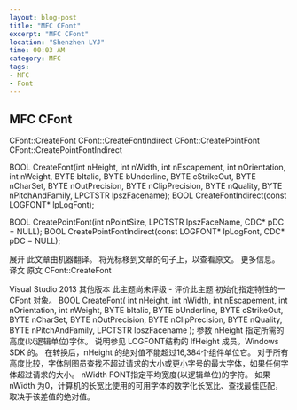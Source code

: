 ```yaml
---
layout: blog-post
title: "MFC CFont"
excerpt: "MFC CFont"
location: "Shenzhen LYJ"
time: 00:03 AM
category: MFC
tags:
- MFC
- Font
---
```


## MFC CFont ##


CFont::CreateFont
CFont::CreateFontIndirect
CFont::CreatePointFont
CFont::CreatePointFontIndirect

BOOL CreateFont(int nHeight, int nWidth, int nEscapement,
        int nOrientation, int nWeight, BYTE bItalic, BYTE bUnderline,
        BYTE cStrikeOut, BYTE nCharSet, BYTE nOutPrecision,
        BYTE nClipPrecision, BYTE nQuality, BYTE nPitchAndFamily,
        LPCTSTR lpszFacename);
BOOL CreateFontIndirect(const LOGFONT* lpLogFont);

BOOL CreatePointFont(int nPointSize, LPCTSTR lpszFaceName, CDC* pDC = NULL);
BOOL CreatePointFontIndirect(const LOGFONT* lpLogFont, CDC* pDC = NULL);

展开
此文章由机器翻译。 将光标移到文章的句子上，以查看原文。 更多信息。
译文 原文
CFont::CreateFont

Visual Studio 2013 其他版本 此主题尚未评级 - 评价此主题
初始化指定特性的一 CFont 对象。
BOOL CreateFont(
   int nHeight,
   int nWidth,
   int nEscapement,
   int nOrientation,
   int nWeight,
   BYTE bItalic,
   BYTE bUnderline,
   BYTE cStrikeOut,
   BYTE nCharSet,
   BYTE nOutPrecision,
   BYTE nClipPrecision,
   BYTE nQuality,
   BYTE nPitchAndFamily,
   LPCTSTR lpszFacename 
);
参数
nHeight
指定所需的高度(以逻辑单位)字体。 说明参见 LOGFONT结构的 lfHeight 成员。Windows SDK 的。 在转换后，nHeight 的绝对值不能超过16,384个组件单位它。 对于所有高度比较，字体制图员查找不超过请求的大小或更小字号的最大字体，如果任何字体超过请求的大小。
nWidth
FONT指定平均宽度(以逻辑单位)的字符。 如果 nWidth 为0，计算机的长宽比使用的可用字体的数字化长宽比、查找最佳匹配，取决于该差值的绝对值。

